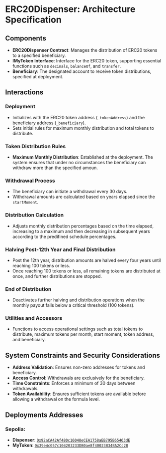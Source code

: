 # ERC20Dispenser: Architecture Specification

## Components
- **ERC20Dispenser Contract**: Manages the distribution of ERC20 tokens to a specified beneficiary.
- **IMyToken Interface**: Interface for the ERC20 token, supporting essential functions such as `decimals`, `balanceOf`, and `transfer`.
- **Beneficiary**: The designated account to receive token distributions, specified at deployment.

## Interactions
### Deployment
- Initializes with the ERC20 token address (`_tokenAddress`) and the beneficiary address (`_beneficiary`).
- Sets initial rules for maximum monthly distribution and total tokens to distribute.

### Token Distribution Rules
- **Maximum Monthly Distribution**: Established at the deployment. The system ensures that under no circumstances the beneficiary can withdraw more than the specified amoun.

### Withdrawal Process
- The beneficiary can initiate a withdrawal every 30 days.
- Withdrawal amounts are calculated based on years elapsed since the `startMoment`.

### Distribution Calculation
- Adjusts monthly distribution percentages based on the time elapsed, increasing to a maximum and then decreasing in subsequent years according to the predifined schedule percentages.

### Halving Post-12th Year and Final Distribution
- Post the 12th year, distribution amounts are halved every four years until reaching 100 tokens or less.
- Once reaching 100 tokens or less, all remaining tokens are distributed at once, and further distributions are stopped.

### End of Distribution
- Deactivates further halving and distribution operations when the monthly payout falls below a critical threshold (100 tokens).

### Utilities and Accessors
- Functions to access operational settings such as total tokens to distribute, maximum tokens per month, start moment, token address, and beneficiary.

## System Constraints and Security Considerations
- **Address Validation**: Ensures non-zero addresses for tokens and beneficiary.
- **Access Control**: Withdrawals are exclusively for the beneficiary.
- **Time Constraints**: Enforces a minimum of 30 days between withdrawals.
- **Token Availability**: Ensures sufficient tokens are available before allowing a withdrawal on the formula level.

## Deployments Addresses 

### Sepolia:

- **Dispenser**: [`0x92aCA42Af480c16048eCEA1758aEB795B65463dE`](https://sepolia.etherscan.io/address/0x19Adc7C55C239e025c85B433E16910F84d46245F)
- **MyToken**: [`0x39e4c057c104203233DB0ae8f40023834BA2Cc28`](https://sepolia.etherscan.io/token/0x6628C78c9fE98393b76a9333d1B2da24DFDdb0fa)